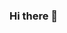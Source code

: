 ### Hi there 👋

<!--
**serhatturkmen/serhatturkmen** is a ✨ _special_ ✨ repository because its `README.md` (this file) appears on your GitHub profile.

Here are some ideas to get you started:

- 🎓 I'm currently studying Computer Technologies and Information Systems at Trakya University.
- 🔭 I’m currently working on React Native, Php, Python and NodeJs
- 🌱 I’m currently learning Ruby and React
- 📫 How to reach me: https://www.linkedin.com/in/muhammed-serhat-t%C3%BCrkmen/

![Serhat's GitHub stats](https://github-readme-stats.vercel.app/api?username=serhatturkmen&show_icons=true&theme=dark)
![Top Langs](https://github-readme-stats.vercel.app/api/top-langs/?username=serhatturkmen&layout=compact&theme=dark&hide=css,html&langs_count=10)
